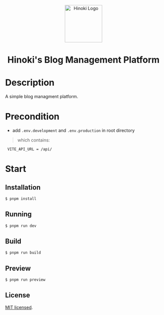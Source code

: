 <p align="center">
  <a href="http://nestjs.com/" target="blank"><img src="https://hinoki-su-github-io.vercel.app/static/Hinoki_logo.png" width="120" alt="Hinoki Logo" /></a>
</p>
<h1 align="center">
 Hinoki's Blog Management Platform
</h1>

# Description

A simple blog managment platform.

# Precondition

- add `.env.development` and `.env.production` in root directory

> which contains:

```
 VITE_API_URL = /api/
```

# Start

## Installation

```bash
$ pnpm install
```

## Running

```bash
$ pnpm run dev
```

## Build

```bash
$ pnpm run build
```

## Preview

```bash
$ pnpm run preview
```

## License

[MIT licensed](LICENSE).

